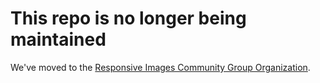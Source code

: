 This repo is no longer being maintained
=======================================

We've moved to the [Responsive Images Community Group Organization](http://responsiveimages.org). 